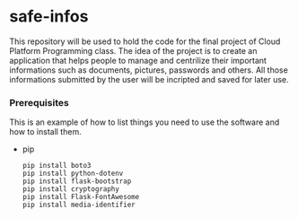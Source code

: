 # safe-infos

This repository will be used to hold the code for the final project of Cloud Platform Programming class.
The idea of the project is to create an application that helps people to manage and centrilize their important informations such as documents, pictures, passwords and others.
All those informations submitted by the user will be incripted and saved for later use.



### Prerequisites

This is an example of how to list things you need to use the software and how to install them.
* pip
  ```
  pip install boto3
  pip install python-dotenv
  pip install flask-bootstrap
  pip install cryptography
  pip install Flask-FontAwesome
  pip install media-identifier
  ```
